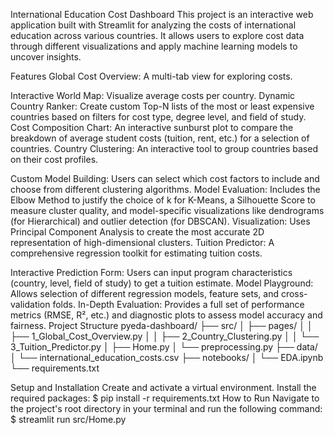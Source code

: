 International Education Cost Dashboard
This project is an interactive web application built with Streamlit for analyzing the costs of international education across various countries. It allows users to explore cost data through different visualizations and apply machine learning models to uncover insights.

Features
Global Cost Overview: A multi-tab view for exploring costs.

Interactive World Map: Visualize average costs per country.
Dynamic Country Ranker: Create custom Top-N lists of the most or least expensive countries based on filters for cost type, degree level, and field of study.
Cost Composition Chart: An interactive sunburst plot to compare the breakdown of average student costs (tuition, rent, etc.) for a selection of countries.
Country Clustering: An interactive tool to group countries based on their cost profiles.

Custom Model Building: Users can select which cost factors to include and choose from different clustering algorithms.
Model Evaluation: Includes the Elbow Method to justify the choice of k for K-Means, a Silhouette Score to measure cluster quality, and model-specific visualizations like dendrograms (for Hierarchical) and outlier detection (for DBSCAN).
Visualization: Uses Principal Component Analysis to create the most accurate 2D representation of high-dimensional clusters.
Tuition Predictor: A comprehensive regression toolkit for estimating tuition costs.

Interactive Prediction Form: Users can input program characteristics (country, level, field of study) to get a tuition estimate.
Model Playground: Allows selection of different regression models, feature sets, and cross-validation folds.
In-Depth Evaluation: Provides a full set of performance metrics (RMSE, R², etc.) and diagnostic plots to assess model accuracy and fairness.
Project Structure
pyeda-dashboard/ ├── src/ │ ├── pages/ │ │ ├── 1_Global_Cost_Overview.py │ │ ├── 2_Country_Clustering.py │ │ └── 3_Tuition_Predictor.py │ ├── Home.py │ └── preprocessing.py ├── data/ │ └── international_education_costs.csv ├── notebooks/ │ └── EDA.ipynb └── requirements.txt

Setup and Installation
Create and activate a virtual environment.
Install the required packages: $ pip install -r requirements.txt
How to Run
Navigate to the project's root directory in your terminal and run the following command: $ streamlit run src/Home.py
